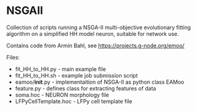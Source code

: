 # NSGAII

Collection of scripts running a NSGA-II multi-objective evolutionary fitting
algorithm on a simplified HH model neuron, suitable for network use.

Contains code from Armin Bahl, see https://projects.g-node.org/emoo/

Files:
- fit_HH_to_HH.py - main example file
- fit_HH_to_HH.sh - example job submission script
- eamoo/__init__.py - implementaition of NSGA-II as python class EAMoo
- feature.py - defines class for extracting features of data
- soma.hoc - NEURON morphology file
- LFPyCellTemplate.hoc - LFPy cell template file